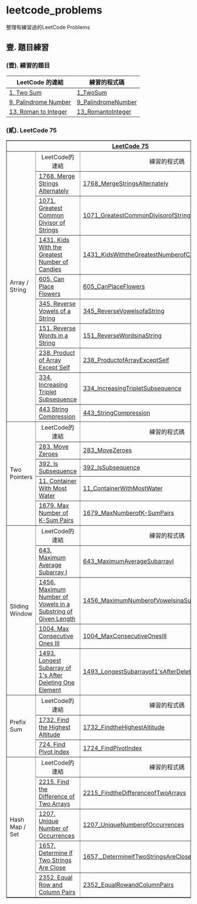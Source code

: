 # leetcode_problems

整理有練習過的LeetCode Problems

## 壹. 題目練習

### (壹). 練習的題目

| LeetCode 的連結                                                                      | 練習的程式碼                                     |
| ------------------------------------------------------------------------------------ | ------------------------------------------------ |
| [1. Two Sum](https://leetcode.com/problems/two-sum/description/)                     | [1_TwoSum](1_TwoSum/main.py)                     |
| [9. Palindrome Number](https://leetcode.com/problems/palindrome-number/description/) | [9_PalindromeNumber](9_PalindromeNumber/main.py) |
| [13. Roman to Integer](https://leetcode.com/problems/roman-to-integer/description/)  | [13_RomantoInteger](13_RomantoInteger/main.py)   |

### (貳). LeetCode 75

<table border="1">
    <tr>
        <th colspan="3" align="center" valign="center">
            <a href="https://leetcode.com/studyplan/leetcode-75/">LeetCode 75 </a>
        </th>
    </tr>
    <tr>
        <td rowspan="10">Array / String</td>
        <td align="center" valign="center">LeetCode的連結</td>
        <td align="center" valign="center">練習的程式碼</td>
    </tr>
    <tr>
        <td>
            <a
                href="https://leetcode.com/problems/merge-strings-alternately/description/?envType=study-plan-v2&envId=leetcode-75">1768.
                Merge Strings Alternately</a>
        </td>
        <td>
            <a href="1768_MergeStringsAlternately/main.py">1768_MergeStringsAlternately</a>
        </td>
    </tr>
    <tr>
        <td>
            <a
                href="https://leetcode.com/problems/greatest-common-divisor-of-strings/description/?envType=study-plan-v2&envId=leetcode-75">1071.
                Greatest Common Divisor of Strings</a>
        </td>
        <td>
            <a href="1071_GreatestCommonDivisorofStrings/main.py">1071_GreatestCommonDivisorofStrings</a>
        </td>
    </tr>
    <tr>
        <td>
            <a
                href="https://leetcode.com/problems/kids-with-the-greatest-number-of-candies/description/?envType=study-plan-v2&envId=leetcode-75">1431.
                Kids With the Greatest Number of Candies</a>
        </td>
        <td>
            <a href="1431_KidsWiththeGreatestNumberofCandies/main.py">1431_KidsWiththeGreatestNumberofCandies</a>
        </td>
    </tr>
    <tr>
        <td>
            <a
                href="https://leetcode.com/problems/can-place-flowers/description/?envType=study-plan-v2&envId=leetcode-75">605.
                Can Place Flowers</a>
        </td>
        <td><a href="605_CanPlaceFlowers/main.py">605_CanPlaceFlowers</a></td>
    </tr>
    <tr>
        <td>
            <a
                href="https://leetcode.com/problems/reverse-vowels-of-a-string/description/?envType=study-plan-v2&envId=leetcode-75">345.
                Reverse Vowels of a String</a>
        </td>
        <td>
            <a href="345_ReverseVowelsofaString/main.py">345_ReverseVowelsofaString</a>
        </td>
    </tr>
    <tr>
        <td>
            <a
                href="https://leetcode.com/problems/reverse-words-in-a-string/description/?envType=study-plan-v2&envId=leetcode-75">151.
                Reverse Words in a String</a>
        </td>
        <td>
            <a href="151_ReverseWordsinaString/main.py">151_ReverseWordsinaString</a>
        </td>
    </tr>
    <tr>
        <td>
            <a
                href="https://leetcode.com/problems/product-of-array-except-self/?envType=study-plan-v2&envId=leetcode-75">238.
                Product of Array Except Self</a>
        </td>
        <td>
            <a href="238_ProductofArrayExceptSelf/main.py">238_ProductofArrayExceptSelf</a>
        </td>
    </tr>
    <tr>
        <td>
            <a
                href="https://leetcode.com/problems/increasing-triplet-subsequence/description/?envType=study-plan-v2&envId=leetcode-75">334.
                Increasing Triplet Subsequence</a>
        </td>
        <td>
            <a href="334_IncreasingTripletSubsequence/main.py">334_IncreasingTripletSubsequence</a>
        </td>
    </tr>
    <tr>
        <td>
            <a
                href="https://leetcode.com/problems/string-compression/description/?envType=study-plan-v2&envId=leetcode-75">443
                String Compression</a>
        </td>
        <td><a href="443_StringCompression/main.py">443_StringCompression</a></td>
    </tr>
    <tr>
        <td rowspan="5">Two Pointers</td>
        <td align="center" valign="center">LeetCode的連結</td>
        <td align="center" valign="center">練習的程式碼</td>
    </tr>
    <tr>
        <td>
            <a href="https://leetcode.com/problems/move-zeroes/description/?envType=study-plan-v2&envId=leetcode-75">283.
                Move Zeroes</a>
        </td>
        <td><a href="283_MoveZeroes/main.py">283_MoveZeroes</a></td>
    </tr>
    <tr>
        <td>
            <a href="https://leetcode.com/problems/is-subsequence/?envType=study-plan-v2&envId=leetcode-75">392. Is
                Subsequence</a>
        </td>
        <td><a href="392_IsSubsequence/main.py">392_IsSubsequence</a></td>
    </tr>
    <tr>
        <td>
            <a href="https://leetcode.com/problems/container-with-most-water/?envType=study-plan-v2&envId=leetcode-75">11.
                Container With Most Water</a>
        </td>
        <td>
            <a href="11_ContainerWithMostWater/main.py">11_ContainerWithMostWater</a>
        </td>
    </tr>
    <tr>
        <td>
            <a
                href="https://leetcode.com/problems/max-number-of-k-sum-pairs/description/?envType=study-plan-v2&envId=leetcode-75">1679.
                Max Number of K-Sum Pairs</a>
        </td>
        <td>
            <a href="1679_MaxNumberofK-SumPairs/main.py">1679_MaxNumberofK-SumPairs</a>
        </td>
    </tr>
    <tr>
        <td rowspan="5">Sliding Window</td>
        <td align="center" valign="center">LeetCode的連結</td>
        <td align="center" valign="center">練習的程式碼</td>
    </tr>
    <tr>
        <td>
            <a
                href="https://leetcode.com/problems/maximum-average-subarray-i/description/?envType=study-plan-v2&envId=leetcode-75">643.
                Maximum Average Subarray I</a>
        </td>
        <td>
            <a href="643_MaximumAverageSubarrayI/main.py">643_MaximumAverageSubarrayI</a>
        </td>
    </tr>
    <tr>
        <td>
            <a
                href="https://leetcode.com/problems/maximum-number-of-vowels-in-a-substring-of-given-length/?envType=study-plan-v2&envId=leetcode-75">1456.
                Maximum Number of Vowels in a Substring of Given Length</a>
        </td>
        <td>
            <a
                href="1456_MaximumNumberofVowelsinaSubstringofGivenLength/main.py">1456_MaximumNumberofVowelsinaSubstringofGivenLength</a>
        </td>
    </tr>
    <tr>
        <td>
            <a
                href="https://leetcode.com/problems/max-consecutive-ones-iii/description/?envType=study-plan-v2&envId=leetcode-75">1004.
                Max Consecutive Ones III</a>
        </td>
        <td>
            <a href="1004_MaxConsecutiveOnesIII/main.py">1004_MaxConsecutiveOnesIII</a>
        </td>
    </tr>
    <tr>
        <td>
            <a
                href="https://leetcode.com/problems/longest-subarray-of-1s-after-deleting-one-element/description/?envType=study-plan-v2&envId=leetcode-75">1493.
                Longest Subarray of 1's After Deleting One Element</a>
        </td>
        <td>
            <a
                href="1493_LongestSubarrayof1'sAfterDeletingOneElement/main.py">1493_LongestSubarrayof1'sAfterDeletingOneElement</a>
        </td>
    </tr>
    <tr>
        <td rowspan="3">Prefix Sum</td>
        <td align="center" valign="center">LeetCode的連結</td>
        <td align="center" valign="center">練習的程式碼</td>
    </tr>
    <tr>
        <td>
            <a
                href="https://leetcode.com/problems/find-the-highest-altitude/description/?envType=study-plan-v2&envId=leetcode-75">1732.
                Find the Highest Altitude</a>
        </td>
        <td>
            <a href="1732_FindtheHighestAltitude/main.py">1732_FindtheHighestAltitude</a>
        </td>
    </tr>
    <tr>
        <td>
            <a
                href="https://leetcode.com/problems/find-pivot-index/description/?envType=study-plan-v2&envId=leetcode-75">724.
                Find Pivot Index</a>
        </td>
        <td><a href="724_FindPivotIndex/main.py">1724_FindPivotIndex</a></td>
    </tr>
    <tr>
        <td rowspan="5">Hash Map / Set</td>
        <td align="center" valign="center">LeetCode的連結</td>
        <td align="center" valign="center">練習的程式碼</td>
    </tr>
    <tr>
        <td>
            <a
                href="https://leetcode.com/problems/find-the-difference-of-two-arrays/description/?envType=study-plan-v2&envId=leetcode-75">2215.
                Find the Difference of Two Arrays</a>
        </td>
        <td>
            <a href="2215_FindtheDifferenceofTwoArrays/main.py">2215_FindtheDifferenceofTwoArrays</a>
        </td>
    </tr>
    <tr>
        <td>
            <a
                href="https://leetcode.com/problems/unique-number-of-occurrences/description/?envType=study-plan-v2&envId=leetcode-75">1207.
                Unique Number of Occurrences</a>
        </td>
        <td>
            <a href="1207_UniqueNumberofOccurrences/main.py">1207_UniqueNumberofOccurrences</a>
        </td>
    </tr>
    <tr>
        <td>
            <a
                href="https://leetcode.com/problems/determine-if-two-strings-are-close/description/?envType=study-plan-v2&envId=leetcode-75">1657.
                Determine if Two Strings Are Close</a>
        </td>
        <td>
            <a href="1657._DetermineifTwoStringsAreClose/main.py">1657._DetermineifTwoStringsAreClose</a>
        </td>
    </tr>
    <tr>
        <td>
            <a
                href="https://leetcode.com/problems/equal-row-and-column-pairs/description/?envType=study-plan-v2&envId=leetcode-75">2352.
                Equal Row and Column Pairs</a>
        </td>
        <td>
            <a href="2352_EqualRowandColumnPairs/main.py">2352_EqualRowandColumnPairs</a>
        </td>
    </tr>
</table>
